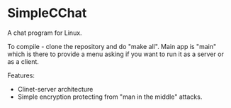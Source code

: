 # SimpleCChat
A chat program for Linux.

To compile - clone the repository and do "make all".
Main app is "main" which is there to provide a menu asking if you want to run it as a server or as a client.

Features:
* Clinet-server architecture
* Simple encryption protecting from "man in the middle" attacks.
